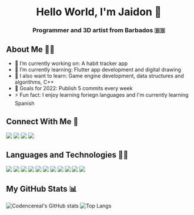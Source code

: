 <h1 align="center">Hello World, I'm Jaidon 👋</h1>
<h3 align="center">Programmer and 3D artist from Barbados 🇧🇧</h3>

## About Me 🙋‍♂️

- 🔭 I’m currently working on: A habit tracker app
- 🌱 I’m currently learning: Flutter app development and digital drawing
- 🌴 I also want to learn: Game engine development, data structures and algorithms, C++
- 🥅 Goals for 2022: Publish 5 commits every week
- ⚡ Fun fact: I enjoy learning foriegn languages and I'm currently learning Spanish

## Connect With Me 🤝

<p align="left">
<a href="https://www.linkedin.com/in/jaidonnelson/"><img src="https://img.icons8.com/fluent/48/000000/linkedin.png"/></a>
<a href="https://twitter.com/codencereal"><img src="https://img.icons8.com/fluent/48/000000/twitter.png"/></a>
<a href="https://www.instagram.com/codencereal/"><img src="https://img.icons8.com/fluent/48/000000/instagram-new.png"/></a>
<a href="mailto:jaidonkdnelson@gmail.com"><img src="https://img.icons8.com/fluency/48/000000/email-open.png"/></a>
</p>

## Languages and Technologies 👨‍💻

<p align="left">
<img src="https://img.icons8.com/color/48/000000/html-5--v1.png"/>
<img src="https://img.icons8.com/color/48/000000/css3.png"/>
<img src="https://img.icons8.com/color/48/000000/sass.png"/>  
<img src="https://img.icons8.com/color/48/000000/javascript--v1.png"/>
<img src="https://img.icons8.com/color/48/000000/nodejs.png"/>
<img src="https://img.icons8.com/color/48/000000/flutter.png"/>
<img src="https://img.icons8.com/officel/48/000000/react.png"/>
<img src="https://img.icons8.com/color/48/000000/c-plus-plus-logo.png"/>
<img src="https://img.icons8.com/color/48/000000/git.png"/>
<img src="https://img.icons8.com/color/48/000000/visual-studio-code-2019.png"/>
<img src="https://img.icons8.com/color/48/000000/figma--v1.png"/>
</p>

## My GitHub Stats 📊

![Codencereal's GitHub stats](https://github-readme-stats.vercel.app/api?username=codencereal&theme=dark)
![Top Langs](https://github-readme-stats.vercel.app/api/top-langs/?username=codencereal&theme=dark)
